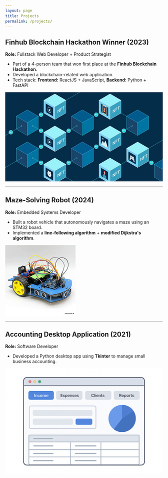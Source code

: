 ```yaml
---
layout: page
title: Projects
permalink: /projects/
---
```


## Finhub Blockchain Hackathon Winner (2023)
**Role:** Fullstack Web Developer + Product Strategist  
- Part of a 4-person team that won first place at the **Finhub Blockchain Hackathon**.  
- Developed a blockchain-related web application.  
- Tech stack: **Frontend:** ReactJS + JavaScript, **Backend:** Python + FastAPI  

![Team Collaboration / Blockchain](assets/images/blockchain_illustration.jpg)

---

## Maze-Solving Robot (2024)
**Role:** Embedded Systems Developer  
- Built a robot vehicle that autonomously navigates a maze using an STM32 board.  
- Implemented a **line-following algorithm** + **modified Dijkstra's algorithm**.  

![Line-Following Robot / Maze](assets/images/maze_robot_illustration.jpg)

---

## Accounting Desktop Application (2021)
**Role:** Software Developer  
- Developed a Python desktop app using **Tkinter** to manage small business accounting.  

![Finance / Accounting App](assets/images/accounting_app_illustration.png)

